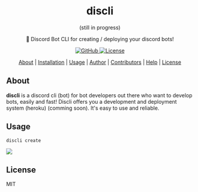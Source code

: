 <h1 align='center'>
  discli
</h1>
<p align='center'>(still in progress)<p>
<p align='center'>
  🎲 Discord Bot CLI for creating / deploying your discord bots!
</p>

<p align="center">
   <a href="https://github.com/zenqii">
    <img src="https://img.shields.io/github/followers/zenqii?label=Follow&logo=github&style=flat-square"
         alt="GitHub">
     <a href="#License">
     <img src=https://img.shields.io/github/license/flatipie/Flatipie?color=5087F4&label=License&style=flat-square
          alt="License">
</p>


<p align="center">
  <a href="#about">About</a> | 
  <a href="#installation">Installation</a> | 
  <a href="#usage">Usage</a> | 
  <a href="#author">Author</a> | 
  <a href="#contributors">Contributors</a> |
  <a href="#help">Help</a> | 
  <a href="#license">License</a>
</p>

## About 

**discli** is a discord cli (bot) for bot developers out there who want to develop bots, easily and fast!
Discli offers you a development and deployment system (heroku) (comming soon). It's easy to use and reliable.

## Usage
```
discli create
```
<img src='https://github.com/zenqii/discli/raw/main/preview/discli.gif'/>

## License
MIT

